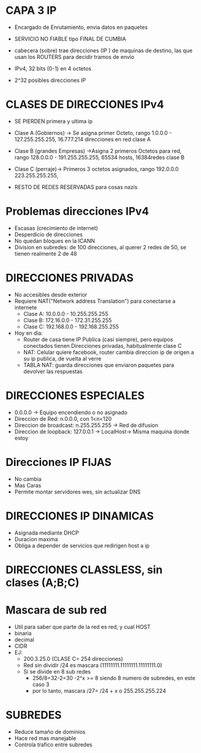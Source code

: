 # CAPA 3 IP
- Encargado de Enrutamiento, envia datos en paquetes
- SERVICIO NO FIABLE tipo FINAL DE CUMBIA
- cabecera (sobre) trae direcciones (IP ) de maquinas de destino, las que  usan los ROUTERS para decidir tramos de envío
- IPv4, 32 bits (0-1) en 4 octetos



- 2^32 posibles direcciones IP

# CLASES DE DIRECCIONES IPv4
- SE PIERDEN primera y ultima ip
- Clase A (Gobiernos) -> Se asigna primer Octeto, rango 1.0.0.0 - 127.255.255.255, 16.777.214 direcciones en red clase A
- Clase B (grandes Empresas) ->Asigna 2 primeros Octetos para red, rango 128.0.0.0 - 191.255.255.255, 65534 hosts, 16384redes clase B

- Clase C (perraje)-> Primeros 3 octetos asignados, rango 192.0.0.0 223.255.255.255, 

- RESTO DE REDES RESERVADAS para cosas nazis

# Problemas direcciones IPv4
- Escasas (crecimiento de internet)
- Desperdicio de direcciones 
- No quedan bloques en la ICANN
- Division en subredes: de 100 direcciones, al querer 2 redes de 50, se tienen realmente 2 de 48

# DIRECCIONES PRIVADAS
- No accesibles desde exterior
- Requiere NAT("Network address Translation")  para conectarse a internete
   - Clase A: 10.0.0.0 - 10.255.255.255
   - Clase B: 172.16.0.0 - 172.31.255.255
   - Clase C: 192.168.0.0 - 192.168.255.255
- Hoy en dia:
  - Router de casa tiene IP Publica (casi siempre), pero equipos conectados tienen Direcciones privadas, habitualmente clase C
  - NAT: Celular quiere facebook, router cambia direccion ip de origen a su ip publica, de vuelta al verre
  - TABLA NAT: guarda direcciones que enviaron paquetes para devolver las respuestas

# DIRECCIONES ESPECIALES
- 0.0.0.0 -> Equipo encendiendo o no asignado
- Direccion de Red: n.0.0.0, con 1<n<120
- Direccion de broadcast: n.255.255.255 -> Red de difusion
- Direccion de loopback: 127.0.0.1 -> LocalHost-> Misma maquina donde estoy

# Direcciones IP FIJAS
- No cambia
- Mas Caras
- Permite montar servidores wes, sin actualizar DNS

# DIRECCIONES IP DINAMICAS
- Asignada mediante DHCP
- Duracion maxima
- Obliga a depender de servicios que redirigen host a ip

# DIRECCIONES CLASSLESS, sin clases (A;B;C)
# Mascara de sub red
- Util para saber que parte de la red es red, y cual HOST
- binaria
- decimal
- CIDR
- EJ:
  - 200.3.25.0 (CLASE C= 254 direcciones)
  - Red sin dividir /24 es mascara (11111111.11111111.11111111.0)
  - Si se divide en 8 sub redes
    - 256/8=32-2=30
    -2^x >= 8 siendo 8 numero de subredes, en este caso 3
    - por lo tanto, mascara /27= /24 + x o 255.255.255.224
# SUBREDES
- Reduce tamaño de dominios
- Hace red mas manejable
- Controla trafico entre subredes

